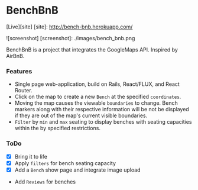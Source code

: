 # BenchBnB

[Live][site]
[site]: http://bench-bnb.herokuapp.com/

![screenshot]
[screenshot]: ./images/bench_bnb.png

BenchBnB is a project that integrates the GoogleMaps API. Inspired by AirBnB.

### Features

- Single page web-application, build on Rails, React/FLUX, and React Router.
- Click on the map to create a new `Bench` at the specified `coordinates`.
- Moving the map causes the viewable `boundaries` to change. Bench markers along with their respective information will be not be displayed if they are out of the map's current visible boundaries.
- `Filter` by `min` and `max` seating to display benches with seating capacities within the by specified restrictions.

### ToDo

- [x] Bring it to life
- [x] Apply `filters` for bench seating capacity
- [x] Add a `Bench` show page and integrate image upload
- Add `Reviews` for benches
